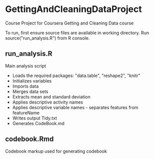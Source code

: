 GettingAndCleaningDataProject
=============================

Course Project for Coursera Getting and Cleaning Data course

To run, first ensure source files are available in working directory.
Run source("run_analysis.R") from R console.

run_analysis.R
-------------------------------

Main analysis script
* Loads the required packages: "data.table", "reshape2", "knitr"
* Initializes variables
* Imports data
* Merges data sets
* Extracts mean and standard deviation
* Applies descriptive activity names
* Applies descriptive variable names - separates features from featureName
* Writes output Tidy.txt
* Generates CodeBook.md

codebook.Rmd
-------------------------------

Codebook markup used for generating codebook


